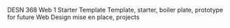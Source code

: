 DESN 368 Web 1 Starter Template 
Template, starter, boiler plate, prototype for future Web Design mise en place, projects
